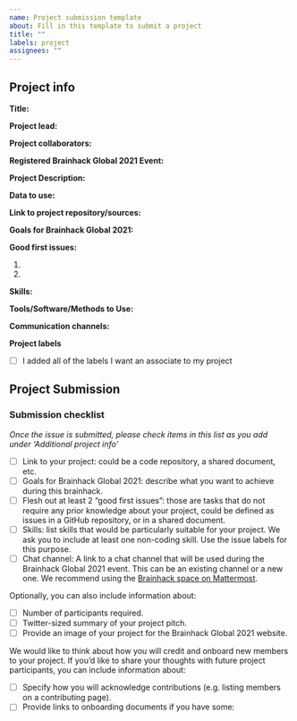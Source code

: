 ```yaml
---
name: Project submission template
about: Fill in this template to submit a project
title: ""
labels: project
assignees: ""
---
```


<!-- Guidelines

We are very excited to meet you at Brainhack Global 2021 🎉. To submit a project, you need to be an attendee to one of the Brainhack Global 2021 events listed on the [Brainhack Global 2021 webpage](https://brainhack.org/global2021/events/). Please, register for the event that is most suitable to your location, time zone, interest, and/or project prior to submitting one. Thank you!

We have prepared a checklist to help with your project submission. Here is how to proceed:

Before filling in any part please check items in the checklist below as you go through them.
Once you are done (at least all 'required' items must be provided), please delete the "Guidelines" section, submit your issue and add a comment saying 'Hi @Brainhack-Global/project-monitors: my project is ready!'
Thank you!

After the issue is submitted, we will assign a 'project monitor' from the event location that you are registered with to review your submission. Once the submission is approved by the 'project monitor', they will add the label 'Project is ready' and it will appear on [Brainhack Global 2021 Projects](https://brainhack.org/global2021/projects) page with a separate project dedicated webpage.

Note that you can always update your issue which will also change your page on the website accordingly.

If at any time you need help from us or anything is unclear, please add a comment and ping your project monitor. Our team is here to help! -->

## Project info

**Title:**

<!-- Add a title that reflects what the code (or content) will do in a way that makes sense to newcomers who want to contribute to your project. -->

**Project lead:**

<!-- Add full name (and Twitter and Mattermost handle if possible) of the contact person. -->

**Project collaborators:**

<!-- Add full names (and Twitter handles if possible) of any person contributing to the project. Try to follow the [all-contributors specification](https://github.com/all-contributors/all-contributors). Contributions of any kind are welcome! -->

**Registered Brainhack Global 2021 Event:**

<!-- Specify the city and country of the Brainhack Global 2021 event that you
registered for. If your local event has a special name or topic (e.g. Brainhack
London - Clinical Neuroanatomy), please do specify that as well to help us
distinguish between potential events in the same city. -->

**Project Description:**

<!-- Add a brief description of the project. Try to include all the relevant information to answer the following questions:
What are you doing, for who, and why;
What makes your project special and exciting;
A short example;
How to get started;
Where to find key resources; -->

**Data to use:**

<!-- If your project uses data, add a short description of the data and a link to its source. -->

**Link to project repository/sources:**

<!-- Add a link to the project’s GitHub repo or website. -->

**Goals for Brainhack Global 2021:**

<!-- Add a list of milestones or deliverables that you expect to achieve during the event. Try to provide goals of varying complexity for contributors with different sets of skills. -->

**Good first issues:**

<!-- Add a list of tasks to help new contributors find easy gateways into open source projects. -->

1.
2.

**Skills:**

<!-- Add a list of skills needed to contribute to this project. Try to think of both coding and non-coding skills. You can provide predefined skill levels, but it’s better if you give concrete examples of the type of task contributors will be facing. Please make sure you create equal opportunities to accommodate the newcomers in your project to learn from each other and share the experiences. -->

**Tools/Software/Methods to Use:**

<!-- Add a list of tools/software/methods that are advised to be installed/reviewed ahead of the event to gain a bit of time with the installation of the software, preparation of the environments or describing the methods that will be needed to contribute to this project. Try to think of both coding and non-coding details regarding such to be listed. -->

**Communication channels:**

<!-- Add links to chat channels in Slack or Mattermost -->

<!-- [ ] Video channel: Please write here the communication channel (Zoom, Jitsi, Twitch, or any other platform) you will be using to work collaboratively however please keep them as commented to avoid any public sharing. Once you set up your project Mattermost communication channel, make sure you write the link of the video channel at the header of the Mattermost channel for your attendees to know -->

**Project labels**

<!-- Please prepend a hashtag (#) to all of the labels that fit your project, then tick the box below to state you did so (either by adding an 'x' between square brackets or by ticking it after submission). Please make sure that you stick by the labels listed for each topic below, rather than adding any new one, for further actions to work properly on the issue labels.

E.g. my project is about the modulatory effect of salmon mousse on British supper survival
In the following list:
```
meal:
brunch, supper
type:
mousse, salmon, squid
```
I'm going to hashtag all of the labels I need my project to be indexed in:
```
meal:
brunch, #supper
type:
#mousse, #salmon, squid
```

Now the real list (please indicate all of the labels you'd like to add to your project):

- Type of project:
coding_methods, data_management, documentation, method_development,
pipeline_development, tutorial_recording, visualization

- Project development status:
0_concept_no_content, 1_basic structure, 2_releases_existing

- Topic of the projet:
Bayesian_approaches, causality, connectome, data_visualisation, deep_learning,
diffusion, diversity_inclusivity_equality, EEG_EventRelatedResponseModelling,
EEG_source_modelling, Granger_causality, hypothesis_testing, ICA, information_theory,
machine_learning, MR_methodologies, neural_decoding, neural_encoding, neural_networks,
PCA, physiology, reinforcement_learning, reproducible_scientific_methods, single_neuron_models,
statistical_modelling, systems_neuroscience, tractography

- Tools used in the project:
AFNI, ANTs, BIDS, Brainstorm, CPAC, Datalad, DIPY, FieldTrip, fMRIPrep, Freesurfer,
FSL, Jupyter, MNE, MRtrix, Nipype, NWB, SPM

- Tools skill level required to enter the project (more than one possible):
comfortable, expert, familiar, no_skills_required

- Programming language used in the project:
no_programming_involved, C++, containerization, documentation, Java, Julia, Matlab,
Python, R, shell_scripting, Unix_command_line, Web, workflows

- Modalities involved in the project (if any):
behavioral, DWI, ECG, ECOG, EEG, eye_tracking, fMRI, fNIRS, MEG, MRI, PET, TDCS, TMS

- Git skills reuired to enter the project (more than one possible):
0_no_git_skills, 1_commit_push, 2_branches_PRs, 3_continuous_integration
-->

-   [ ] I added all of the labels I want an associate to my project

## Project Submission

### Submission checklist

_Once the issue is submitted, please check items in this list as you add under
‘Additional project info’_

-   [ ] Link to your project: could be a code repository, a shared document,
        etc.
-   [ ] Goals for Brainhack Global 2021: describe what you want to achieve
        during this brainhack.
-   [ ] Flesh out at least 2 “good first issues”: those are tasks that do not
        require any prior knowledge about your project, could be defined as
        issues in a GitHub repository, or in a shared document.
-   [ ] Skills: list skills that would be particularly suitable for your
        project. We ask you to include at least one non-coding skill. Use the
        issue labels for this purpose.
-   [ ] Chat channel: A link to a chat channel that will be used during the
    Brainhack Global 2021 event. This can be an existing channel or a new one.
    We recommend using the
    [Brainhack space on Mattermost](https://mattermost.brainhack.org/).
<!-- [ ] Video channel: A link to a video channel that will be used during the Brainhack Global 2021 Brainhack. This can be an existing channel or a new one. For instance a [Jitsi meet room](https://meet.jit.si/). **Please, do not make the video channel public in here**: post a message in your chat channel and pin it so that it remains private, you do not get undesired content, and contributors can still have access to it..-->

Optionally, you can also include information about:

-   [ ] Number of participants required.
-   [ ] Twitter-sized summary of your project pitch.
-   [ ] Provide an image of your project for the Brainhack Global 2021 website.
<!-- You can put an image anywhere in this issue and it will be used to build your project page on the website. -->

We would like to think about how you will credit and onboard new members to your
project. If you’d like to share your thoughts with future project participants,
you can include information about:

-   [ ] Specify how you will acknowledge contributions (e.g. listing members on
        a contributing page).
-   [ ] Provide links to onboarding documents if you have some:
